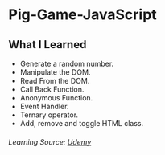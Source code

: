 # Pig-Game-JavaScript
 ## What I Learned
   * Generate a random number.
   * Manipulate the DOM.
   * Read From the DOM.
   * Call Back Function.
   * Anonymous Function.
   * Event Handler.
   * Ternary operator.
   * Add, remove and toggle HTML class.
   
   
   
   
   ###### Learning Source: [Udemy](https://www.udemy.com/course/the-complete-javascript-course/)
